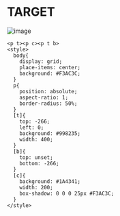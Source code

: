 # TARGET

![image](https://github.com/gaschneider/cssbattle/assets/16023844/814f96c2-a157-4d95-b597-89db5e42d81b)

```
<p t><p c><p t b>
<style>
  body{
    display: grid;
    place-items: center;
    background: #F3AC3C;
  }
  p{
    position: absolute;
    aspect-ratio: 1;
    border-radius: 50%;
  }
  [t]{
    top: -266;
    left: 0;
    background: #998235;
    width: 400;
  }
  [b]{
    top: unset;
    bottom: -266;
  }
  [c]{
    background: #1A4341;
    width: 200;
    box-shadow: 0 0 0 25px #F3AC3C;
  }
</style>
```
